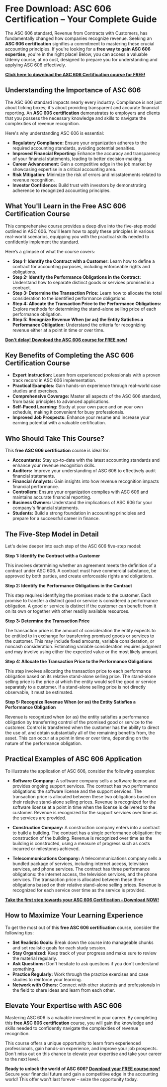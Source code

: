 # Free Download: ASC 606 Certification – Your Complete Guide

The ASC 606 standard, Revenue from Contracts with Customers, has fundamentally changed how companies recognize revenue. Seeking an **ASC 606 certification** signifies a commitment to mastering these crucial accounting principles. If you're looking for a **free way to gain ASC 606 expertise**, you're in the right place! Below, you can access a valuable Udemy course, at no cost, designed to prepare you for understanding and applying ASC 606 effectively.

[**Click here to download the ASC 606 Certification course for FREE!**](https://udemywork.com/asc-606-certification)

## Understanding the Importance of ASC 606

The ASC 606 standard impacts nearly every industry. Compliance is not just about ticking boxes; it's about providing transparent and accurate financial reporting. An **ASC 606 certification** demonstrates to employers and clients that you possess the necessary knowledge and skills to navigate the complexities of revenue recognition.

Here's why understanding ASC 606 is essential:

*   **Regulatory Compliance:** Ensure your organization adheres to the required accounting standards, avoiding potential penalties.
*   **Improved Financial Reporting:** Enhance the accuracy and transparency of your financial statements, leading to better decision-making.
*   **Career Advancement:** Gain a competitive edge in the job market by showcasing expertise in a critical accounting area.
*   **Risk Mitigation:** Minimize the risk of errors and misstatements related to revenue recognition.
*   **Investor Confidence:** Build trust with investors by demonstrating adherence to recognized accounting principles.

## What You'll Learn in the Free ASC 606 Certification Course

This comprehensive course provides a deep dive into the five-step model outlined in ASC 606. You'll learn how to apply these principles in various real-world scenarios, equipping you with the practical skills needed to confidently implement the standard.

Here’s a glimpse of what the course covers:

*   **Step 1: Identify the Contract with a Customer:** Learn how to define a contract for accounting purposes, including enforceable rights and obligations.
*   **Step 2: Identify the Performance Obligations in the Contract:** Understand how to separate distinct goods or services promised in a contract.
*   **Step 3: Determine the Transaction Price:** Learn how to allocate the total consideration to the identified performance obligations.
*   **Step 4: Allocate the Transaction Price to the Performance Obligations:** Explore methods for determining the stand-alone selling price of each performance obligation.
*   **Step 5: Recognize Revenue When (or as) the Entity Satisfies a Performance Obligation:** Understand the criteria for recognizing revenue either at a point in time or over time.

[**Don't delay! Download the ASC 606 course for FREE now!**](https://udemywork.com/asc-606-certification)

## Key Benefits of Completing the ASC 606 Certification Course

*   **Expert Instruction:** Learn from experienced professionals with a proven track record in ASC 606 implementation.
*   **Practical Examples:** Gain hands-on experience through real-world case studies and exercises.
*   **Comprehensive Coverage:** Master all aspects of the ASC 606 standard, from basic principles to advanced applications.
*   **Self-Paced Learning:** Study at your own pace and on your own schedule, making it convenient for busy professionals.
*   **Improved Job Prospects:** Enhance your resume and increase your earning potential with a valuable certification.

## Who Should Take This Course?

This **free ASC 606 certification** course is ideal for:

*   **Accountants:** Stay up-to-date with the latest accounting standards and enhance your revenue recognition skills.
*   **Auditors:** Improve your understanding of ASC 606 to effectively audit financial statements.
*   **Financial Analysts:** Gain insights into how revenue recognition impacts financial performance.
*   **Controllers:** Ensure your organization complies with ASC 606 and maintains accurate financial reporting.
*   **Business Owners:** Understand the implications of ASC 606 for your company's financial statements.
*   **Students:** Build a strong foundation in accounting principles and prepare for a successful career in finance.

## The Five-Step Model in Detail

Let's delve deeper into each step of the ASC 606 five-step model:

**Step 1: Identify the Contract with a Customer**

This involves determining whether an agreement meets the definition of a contract under ASC 606. A contract must have commercial substance, be approved by both parties, and create enforceable rights and obligations.

**Step 2: Identify the Performance Obligations in the Contract**

This step requires identifying the promises made to the customer. Each promise to transfer a distinct good or service is considered a performance obligation. A good or service is distinct if the customer can benefit from it on its own or together with other readily available resources.

**Step 3: Determine the Transaction Price**

The transaction price is the amount of consideration the entity expects to be entitled to in exchange for transferring promised goods or services to the customer. This may include fixed amounts, variable consideration, or noncash consideration. Estimating variable consideration requires judgment and may involve using either the expected value or the most likely amount.

**Step 4: Allocate the Transaction Price to the Performance Obligations**

This step involves allocating the transaction price to each performance obligation based on its relative stand-alone selling price. The stand-alone selling price is the price at which the entity would sell the good or service separately to a customer. If a stand-alone selling price is not directly observable, it must be estimated.

**Step 5: Recognize Revenue When (or as) the Entity Satisfies a Performance Obligation**

Revenue is recognized when (or as) the entity satisfies a performance obligation by transferring control of the promised good or service to the customer. Control is transferred when the customer has the ability to direct the use of, and obtain substantially all of the remaining benefits from, the asset. This can occur at a point in time or over time, depending on the nature of the performance obligation.

## Practical Examples of ASC 606 Application

To illustrate the application of ASC 606, consider the following examples:

*   **Software Company:** A software company sells a software license and provides ongoing support services. The contract has two performance obligations: the software license and the support services. The transaction price is allocated between these two obligations based on their relative stand-alone selling prices. Revenue is recognized for the software license at a point in time when the license is delivered to the customer. Revenue is recognized for the support services over time as the services are provided.

*   **Construction Company:** A construction company enters into a contract to build a building. The contract has a single performance obligation: the construction of the building. Revenue is recognized over time as the building is constructed, using a measure of progress such as costs incurred or milestones achieved.

*   **Telecommunications Company:** A telecommunications company sells a bundled package of services, including internet access, television services, and phone services. The contract has three performance obligations: the internet access, the television services, and the phone services. The transaction price is allocated between these three obligations based on their relative stand-alone selling prices. Revenue is recognized for each service over time as the service is provided.

[**Take the first step towards your ASC 606 Certification - Download NOW!**](https://udemywork.com/asc-606-certification)

## How to Maximize Your Learning Experience

To get the most out of this **free ASC 606 certification** course, consider the following tips:

*   **Set Realistic Goals:** Break down the course into manageable chunks and set realistic goals for each study session.
*   **Stay Organized:** Keep track of your progress and make sure to review the material regularly.
*   **Ask Questions:** Don't hesitate to ask questions if you don't understand something.
*   **Practice Regularly:** Work through the practice exercises and case studies to reinforce your learning.
*   **Network with Others:** Connect with other students and professionals in the field to share ideas and learn from each other.

## Elevate Your Expertise with ASC 606

Mastering ASC 606 is a valuable investment in your career. By completing this **free ASC 606 certification** course, you will gain the knowledge and skills needed to confidently navigate the complexities of revenue recognition.

This course offers a unique opportunity to learn from experienced professionals, gain hands-on experience, and improve your job prospects. Don't miss out on this chance to elevate your expertise and take your career to the next level.

**Ready to unlock the world of ASC 606? [Download your FREE course now!](https://udemywork.com/asc-606-certification)** Secure your financial future and gain a competitive edge in the accounting world! This offer won't last forever – seize the opportunity today.
